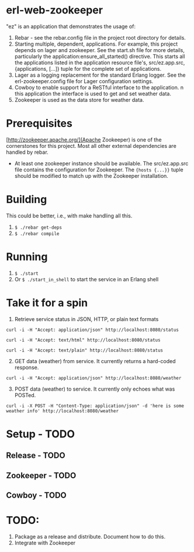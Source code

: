 # erl-web-zookeeper

"ez" is an application that demonstrates the usage of:

1. Rebar - see the rebar.config file in the project root directory for details.
2. Starting multiple, dependent, applications. For example, this project depends on lager and zookeeper.  See the start.sh file for more details, particularly the application:ensure_all_started() directive.  This starts all the applications listed in the application resource file's, src/ez.app.src, {applications, [...]} tuple for the complete set of applications.
3. Lager as a logging replacement for the standard Erlang logger. See the erl-zookeeper.config file for Lager configuration settings.
4. Cowboy to enable support for a ReSTful interface to the application. n this application the interface is used to get and set weather data.  
5. Zookeeper is used as the data store for weather data. 


# Prerequisites

[http://zookeeper.apache.org/](Apache Zookeeper) is one of the cornerstones for this project. Most all other external dependencies are handled by rebar.
* At least one zookeeper instance should be available.  The src/ez.app.src file contains the configuration for Zookeeper.  The `{hosts {...}}` tuple should be modified to match up with the Zookeeper installation.

# Building
This could be better, i.e., with make handling all this.

1. `$ ./rebar get-deps`
2. `$ ./rebar compile`

# Running
1. `$ ./start`
2. Or `$ ./start_in_shell` to start the service in an Erlang shell

# Take it for a spin
1. Retrieve service status in JSON, HTTP, or plain text formats

`curl -i -H "Accept: application/json" http://localhost:8080/status`

`curl -i -H "Accept: text/html" http://localhost:8080/status`

`curl -i -H "Accept: text/plain" http://localhost:8080/status`

2. GET data (weather) from service. It currently returns a hard-coded response.

`curl -i -H "Accept: application/json" http://localhost:8080/weather`

3. POST data (weather) to service. It currently only echoes what was POSTed.

`curl -i -X POST -H "Content-Type: application/json" -d 'here is some weather info' http://localhost:8080/weather`

# Setup - TODO
## Release - TODO
## Zookeeper - TODO
## Cowboy - TODO

# TODO:
1. Package as a release and distribute. Document how to do this.
2. Integrate with Zookeeper

